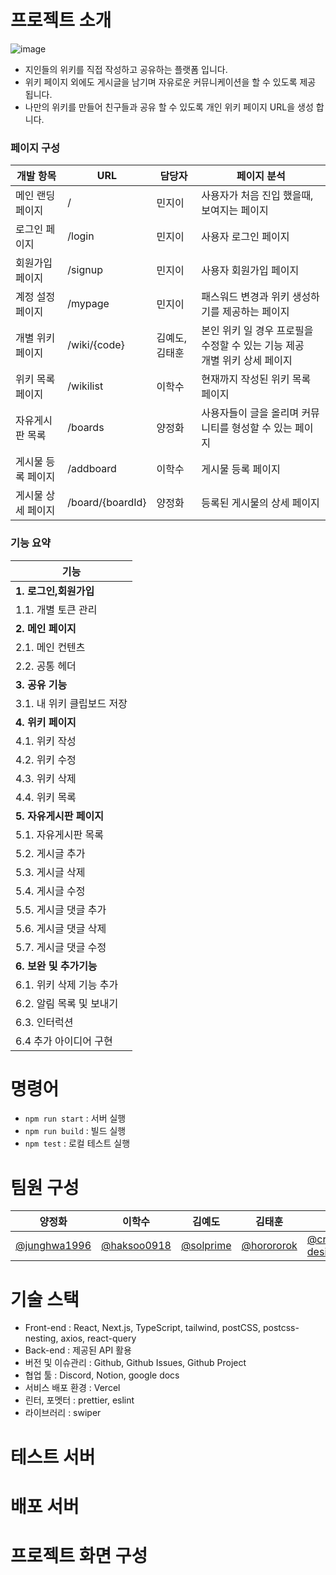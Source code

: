 # 프로젝트 소개

![image](https://github.com/user-attachments/assets/4f1babb6-92f7-48a8-a2b4-1c4524241e50)

- 지인들의 위키를 직접 작성하고 공유하는 플랫폼 입니다.
- 위키 페이지 외에도 게시글을 남기며 자유로운 커뮤니케이션을 할 수 있도록 제공 됩니다.
- 나만의 위키를 만들어 친구들과 공유 할 수 있도록 개인 위키 페이지 URL을 생성 합니다.

### 페이지 구성

| 개발 항목          | URL              | 담당자         | 페이지 분석                                                                    |
| ------------------ | ---------------- | -------------- | ------------------------------------------------------------------------------ |
| 메인 랜딩 페이지   | /                | 민지이         | 사용자가 처음 진입 했을때, 보여지는 페이지                                     |
| 로그인 페이지      | /login           | 민지이         | 사용자 로그인 페이지                                                           |
| 회원가입 페이지    | /signup          | 민지이         | 사용자 회원가입 페이지                                                         |
| 계정 설정 페이지   | /mypage          | 민지이         | 패스워드 변경과 위키 생성하기를 제공하는 페이지                                |
| 개별 위키 페이지   | /wiki/{code}     | 김예도, 김태훈 | 본인 위키 일 경우 프로필을 수정할 수 있는 기능 제공<br />개별 위키 상세 페이지 |
| 위키 목록 페이지   | /wikilist        | 이학수         | 현재까지 작성된 위키 목록 페이지                                               |
| 자유게시판 목록    | /boards          | 양정화         | 사용자들이 글을 올리며 커뮤니티를 형성할 수 있는 페이지                        |
| 게시물 등록 페이지 | /addboard        | 이학수         | 게시물 등록 페이지                                                             |
| 게시물 상세 페이지 | /board/{boardId} | 양정화         | 등록된 게시물의 상세 페이지                                                    |

### 기능 요약

| 기능                       |
| -------------------------- |
| **1. 로그인,회원가입**     |
| 1.1. 개별 토큰 관리        |
| **2. 메인 페이지**         |
| 2.1. 메인 컨텐츠           |
| 2.2. 공통 헤더             |
| **3. 공유 기능**           |
| 3.1. 내 위키 클립보드 저장 |
| **4. 위키 페이지**         |
| 4.1. 위키 작성             |
| 4.2. 위키 수정             |
| 4.3. 위키 삭제             |
| 4.4. 위키 목록             |
| **5. 자유게시판 페이지**   |
| 5.1. 자유게시판 목록       |
| 5.2. 게시글 추가           |
| 5.3. 게시글 삭제           |
| 5.4. 게시글 수정           |
| 5.5. 게시글 댓글 추가      |
| 5.6. 게시글 댓글 삭제      |
| 5.7. 게시글 댓글 수정      |
| **6. 보완 및 추가기능**    |
| 6.1. 위키 삭제 기능 추가   |
| 6.2. 알림 목록 및 보내기   |
| 6.3. 인터럭션              |
| 6.4 추가 아이디어 구현     |

# 명령어

- `npm run start` : 서버 실행
- `npm run build` : 빌드 실행
- `npm test` : 로컬 테스트 실행

# 팀원 구성

| 양정화                                         | 이학수                                       | 김예도                                   | 김태훈                                     | 민지이                                                     |
| ---------------------------------------------- | -------------------------------------------- | ---------------------------------------- | ------------------------------------------ | ---------------------------------------------------------- |
| [@junghwa1996](https://github.com/junghwa1996) | [@haksoo0918](https://github.com/haksoo0918) | [@solprime](https://github.com/solprime) | [@horororok](https://github.com/horororok) | [@crazyupinc-design](https://github.com/crazyupinc-design) |

# 기술 스택

- Front-end : React, Next.js, TypeScript, tailwind, postCSS, postcss-nesting, axios, react-query
- Back-end : 제공된 API 활용
- 버전 및 이슈관리 : Github, Github Issues, Github Project
- 협업 툴 : Discord, Notion, google docs
- 서비스 배포 환경 : Vercel
- 린터, 포멧터 : prettier, eslint
- 라이브러리 : swiper

# 테스트 서버

# 배포 서버

# 프로젝트 화면 구성
